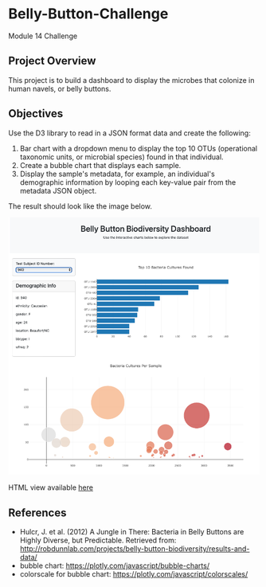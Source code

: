 # Belly-Button-Challenge
Module 14 Challenge

## Project Overview
This project is to build a dashboard to display the microbes that colonize in human navels, or belly buttons.

## Objectives
Use the D3 library to read in a JSON format data and create the following:

1. Bar chart with a dropdown menu to display the top 10 OTUs (operational taxonomic units, or microbial species) found in that individual.
2. Create a bubble chart that displays each sample.
3. Display the sample's metadata, for example, an individual's demographic information by looping each key-value pair from the metadata JSON object. 

The result should look like the image below.

![alt text](https://github.com/mshintaku205/belly-button-challenge/blob/main/belly_button_dashboard.PNG)

HTML view available <a href="https://github.com/mshintaku205/belly-button-challenge/blob/main/index.html">here</a>


## References
* Hulcr, J. et al. (2012) A Jungle in There: Bacteria in Belly Buttons are Highly Diverse, but Predictable. Retrieved from: http://robdunnlab.com/projects/belly-button-biodiversity/results-and-data/
* bubble chart: https://plotly.com/javascript/bubble-charts/
* colorscale for bubble chart: https://plotly.com/javascript/colorscales/